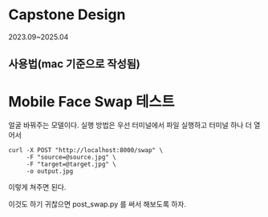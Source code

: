 Capstone Design
===============
2023.09~2025.04


사용법(mac 기준으로 작성됨)
---------------------
# Mobile Face Swap 테스트
얼굴 바꿔주는 모델이다.
실행 방법은 우선 터미널에서 파일 실행하고 터미널 하나 더 열어서 

```
curl -X POST "http://localhost:8000/swap" \
     -F "source=@source.jpg" \
     -F "target=@target.jpg" \
     -o output.jpg
```
이렇게 쳐주면 된다.

이것도 하기 귀찮으면 post_swap.py 를 써서 해보도록 하자.
